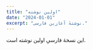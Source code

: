 ```yaml
---
title: "اولین نوشته"
date: "2024-01-01"
excerpt: "نوشتهٔ آغازین فارسی."
---
```


این نسخهٔ فارسیِ اولین نوشته است.


